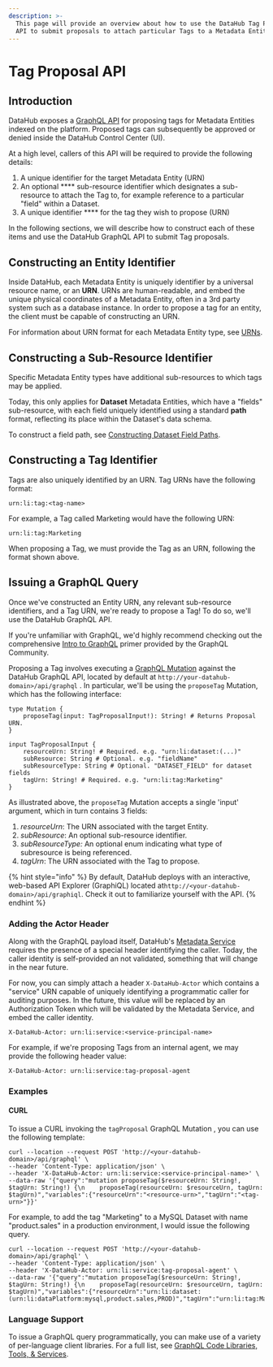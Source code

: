 ```yaml
---
description: >-
  This page will provide an overview about how to use the DataHub Tag Proposal
  API to submit proposals to attach particular Tags to a Metadata Entity.
---
```


# Tag Proposal API

## Introduction&#x20;

DataHub exposes a [GraphQL API](https://graphql.org/) for proposing tags for Metadata Entities indexed on the platform. Proposed tags can subsequently be approved or denied inside the DataHub Control Center (UI).&#x20;

At a high level, callers of this API will be required to provide the following details:

1. A unique identifier for the target Metadata Entity (URN)&#x20;
2. An optional **** sub-resource identifier which designates a sub-resource to attach the Tag to, for example reference to a particular "field" within a Dataset.&#x20;
3. A unique identifier **** for the tag they wish to propose (URN)&#x20;

In the following sections, we will describe how to construct each of these items and use the DataHub GraphQL API to submit Tag proposals.&#x20;

## Constructing an Entity Identifier

Inside DataHub, each Metadata Entity is uniquely identifier by a universal resource name, or an **URN**. URNs are human-readable, and embed the unique physical coordinates of a Metadata Entity, often in a 3rd party system such as a database instance. In order to propose a tag for an entity, the client must be capable of constructing an URN.

&#x20;For information about URN format for each Metadata Entity type, see [URNs](../concepts/urns.md).

## Constructing a Sub-Resource Identifier&#x20;

Specific Metadata Entity types have additional sub-resources to which tags may be applied.&#x20;

Today, this only applies for **Dataset** Metadata Entities, which have a "fields" sub-resource, with each field uniquely identified using a standard **path** format, reflecting its place within the Dataset's data schema.&#x20;

To construct a field path, see [Constructing Dataset Field Paths](../concepts/constructing-dataset-field-paths.md).&#x20;

## Constructing a Tag Identifier&#x20;

Tags are also uniquely identified by an URN. Tag URNs have the following format:

```
urn:li:tag:<tag-name>
```

For example, a Tag called Marketing would have the following URN:

```
urn:li:tag:Marketing
```

When proposing a Tag, we must provide the Tag as an URN, following the format shown above.&#x20;

## Issuing a GraphQL Query&#x20;

Once we've constructed an Entity URN, any relevant sub-resource identifiers, and a Tag URN, we're ready to propose a Tag! To do so, we'll use the DataHub GraphQL API.&#x20;

If you're unfamiliar with GraphQL, we'd highly recommend checking out the comprehensive [Intro to GraphQL](https://www.google.com/search?q=graphql+introduce\&oq=graphql+introduce\&aqs=chrome..69i57j0i433i512l3j69i60l4.1493j0j9\&sourceid=chrome\&ie=UTF-8) primer provided by the GraphQL Community.&#x20;

Proposing a Tag involves executing a [GraphQL Mutation](https://graphql.org/learn/queries/#mutations) against the DataHub GraphQL API, located by default at `http://your-datahub-domain>/api/graphql` . In particular, we'll be using the `proposeTag` Mutation, which has the following interface:&#x20;

```
type Mutation {
    proposeTag(input: TagProposalInput!): String! # Returns Proposal URN.
}

input TagProposalInput {
    resourceUrn: String! # Required. e.g. "urn:li:dataset:(...)"
    subResource: String # Optional. e.g. "fieldName"
    subResourceType: String # Optional. "DATASET_FIELD" for dataset fields
    tagUrn: String! # Required. e.g. "urn:li:tag:Marketing"
}
```

As illustrated above, the `proposeTag` Mutation accepts a single 'input' argument, which in turn contains 3 fields:

1. _resourceUrn_: The URN associated with the target Entity.&#x20;
2. _subResource_: An optional sub-resource identifier.
3. _subResourceType:_ An optional enum indicating what type of subresource is being referenced.
4. &#x20;_tagUrn_: The URN associated with the Tag to propose.&#x20;

{% hint style="info" %}
By default, DataHub deploys with an interactive, web-based API Explorer (GraphiQL)  located at`http://<your-datahub-domain>/api/graphiql`. Check it out to familiarize yourself with the API.
{% endhint %}

### Adding the Actor Header

Along with the GraphQL payload itself, DataHub's [Metadata Service](https://datahubproject.io/docs/metadata-service/) requires the presence of a special header identifying the caller. Today, the caller identity is self-provided an not validated, something that will change in the near future.&#x20;

For now, you can simply attach a header `X-DataHub-Actor` which contains a "service" URN capable of uniquely identifying a programmatic caller for auditing purposes. In the future, this value will be replaced by an Authorization Token which will be validated by the Metadata Service, and embed the caller identity.&#x20;

```
X-DataHub-Actor: urn:li:service:<service-principal-name>
```

For example, if we're proposing Tags from an internal agent, we may provide the following header value:

```
X-DataHub-Actor: urn:li:service:tag-proposal-agent
```

### Examples

#### CURL

To issue a CURL invoking the `tagProposal` GraphQL Mutation , you can use the following template:

```
curl --location --request POST 'http://<your-datahub-domain>/api/graphql' \
--header 'Content-Type: application/json' \
--header 'X-DataHub-Actor: urn:li:service:<service-principal-name>' \
--data-raw '{"query":"mutation proposeTag($resourceUrn: String!, $tagUrn: String!) {\n    proposeTag(resourceUrn: $resourceUrn, tagUrn: $tagUrn)","variables":{"resourceUrn":"<resource-urn>","tagUrn":"<tag-urn>"}}'
```

For example, to add the tag "Marketing" to a MySQL Dataset with name "product.sales" in a production environment, I would issue the following query.&#x20;

```
curl --location --request POST 'http://<your-datahub-domain>/api/graphql' \
--header 'Content-Type: application/json' \
--header 'X-DataHub-Actor: urn:li:service:tag-proposal-agent' \
--data-raw '{"query":"mutation proposeTag($resourceUrn: String!, $tagUrn: String!) {\n    proposeTag(resourceUrn: $resourceUrn, tagUrn: $tagUrn)","variables":{"resourceUrn":"urn:li:dataset:(urn:li:dataPlatform:mysql,product.sales,PROD)","tagUrn":"urn:li:tag:Marketing"}}'
```

### Language Support&#x20;

To issue a GraphQL query programmatically, you can make use of a variety of per-language client libraries. For a full list, see [GraphQL Code Libraries, Tools, & Services](https://graphql.org/code/).&#x20;
